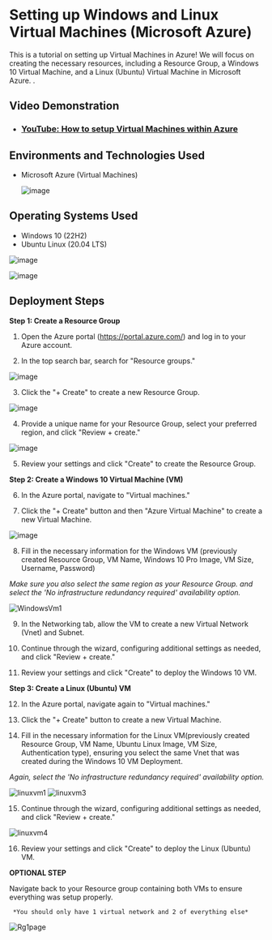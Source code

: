 


<h1>Setting up Windows and Linux Virtual Machines (Microsoft Azure)</h1>
  This is a tutorial on setting up Virtual Machines in Azure! We will focus on creating the necessary resources, including a Resource Group, a Windows 10 Virtual Machine, and a Linux (Ubuntu) Virtual Machine in Microsoft Azure.
.<br />


<h2>Video Demonstration</h2>

- ### [YouTube: How to setup Virtual Machines within Azure](https://www.youtube.com)

<h2>Environments and Technologies Used</h2>

- Microsoft Azure (Virtual Machines)

   ![image](https://github.com/mehmhacimic/VirtualMachineSetup/assets/157438082/756b1722-1f2a-4ef9-87bc-9e848f66d2a4)

<h2>Operating Systems Used </h2>

- Windows 10 (22H2)
- Ubuntu Linux (20.04 LTS)

![image](https://github.com/mehmhacimic/VirtualMachineSetup/assets/157438082/7d03878b-62f3-46fb-8e1d-a865de8e0cdf)

![image](https://github.com/mehmhacimic/VirtualMachineSetup/assets/157438082/7d3307be-d928-4b88-ad60-d56e43fa55a2)


<h2>Deployment Steps</h2>


**Step 1: Create a Resource Group**


1. Open the Azure portal (https://portal.azure.com/) and log in to your Azure account.


2. In the top search bar, search for "Resource groups."

![image](https://github.com/mehmhacimic/VirtualMachineSetup/assets/157438082/a6db528a-6776-465d-bd76-b16bd20a00d3)

3. Click the "+ Create" to create a new Resource Group.

![image](https://github.com/mehmhacimic/VirtualMachineSetup/assets/157438082/f017174d-1231-497b-bc9e-6583feb6c7fb)

4. Provide a unique name for your Resource Group, select your preferred region, and click "Review + create."

![image](https://github.com/mehmhacimic/VirtualMachineSetup/assets/157438082/152a793c-fa6b-4836-a2bd-e453a105acd2)


5. Review your settings and click "Create" to create the Resource Group.


**Step 2: Create a Windows 10 Virtual Machine (VM)**

6. In the Azure portal, navigate to "Virtual machines."


7. Click the "+ Create" button and then "Azure Virtual Machine" to create a new Virtual Machine.

![image](https://github.com/mehmhacimic/VirtualMachineSetup/assets/157438082/1778e383-6085-4104-96f1-7506d4496ae7)

8. Fill in the necessary information for the Windows VM (previously created Resource Group, VM Name, Windows 10 Pro Image, VM Size, Username, Password) 

*Make sure you also select the same region as your Resource Group. and select the 'No infrastructure redundancy required' availability option.*

![WindowsVm1](https://github.com/mehmhacimic/VirtualMachineSetup/assets/157438082/a4db54ad-aca1-4a57-a103-5592b8c5998c) 


9. In the Networking tab, allow the VM to create a new Virtual Network (Vnet) and Subnet.


10. Continue through the wizard, configuring additional settings as needed, and click "Review + create."


11. Review your settings and click "Create" to deploy the Windows 10 VM.


**Step 3: Create a Linux (Ubuntu) VM**


12. In the Azure portal, navigate again to "Virtual machines."


13. Click the "+ Create" button to create a new Virtual Machine.


14. Fill in the necessary information for the Linux VM(previously created Resource Group, VM Name, Ubuntu Linux Image, VM Size, Authentication type), ensuring you select the same Vnet that was created during the Windows 10 VM Deployment.

*Again, select the 'No infrastructure redundancy required' availability option.*

![linuxvm1](https://github.com/mehmhacimic/VirtualMachineSetup/assets/157438082/66b316ae-efc3-40aa-b53f-30fa747650f2)
![linuxvm3](https://github.com/mehmhacimic/VirtualMachineSetup/assets/157438082/33fbec5d-b6bf-4c0e-84ec-3e66912d0b9c)


15. Continue through the wizard, configuring additional settings as needed, and click "Review + create."

![linuxvm4](https://github.com/mehmhacimic/VirtualMachineSetup/assets/157438082/c14ac9ce-eb55-4ade-9f1a-20298d982795)

16. Review your settings and click "Create" to deploy the Linux (Ubuntu) VM.

**OPTIONAL STEP**

Navigate back to your Resource group containing both VMs to ensure everything was setup properly.

     *You should only have 1 virtual network and 2 of everything else*
   ![Rg1page](https://github.com/mehmhacimic/VirtualMachineSetup/assets/157438082/27f4e8f6-623f-4d66-8dd8-0784bbbbb3c2)
 

